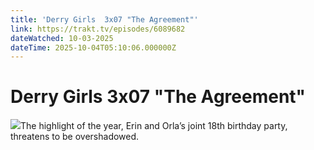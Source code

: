 ```yaml
---
title: 'Derry Girls  3x07 "The Agreement"' 
link: https://trakt.tv/episodes/6089682
dateWatched: 10-03-2025
dateTime: 2025-10-04T05:10:06.000000Z
---
```

# Derry Girls  3x07 "The Agreement"

![](https://walter-r2.trakt.tv/images/episodes/006/089/682/screenshots/thumb/04e4bdba51.jpg)The highlight of the year, Erin and Orla’s joint 18th birthday party, threatens to be overshadowed.